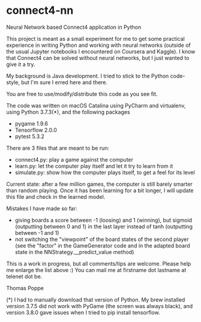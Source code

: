# connect4-nn
Neural Network based Connect4 application in Python

This project is meant as a small experiment for me to get some practical experience in writing Python and working with
neural networks (outside of the usual Jupyter notebooks I encountered on Coursera and Kaggle).
I know that Connect4 can be solved without neural networks, but I just wanted to give it a try.

My background is Java development.  I tried to stick to the Python code-style, but I'm sure I erred here and there.

You are free to use/modify/distribute this code as you see fit.

The code was written on macOS Catalina using PyCharm and virtualenv, using Python 3.7.3(*), and the following packages
 - pygame 1.9.6
 - Tensorflow 2.0.0
 - pytest 5.3.2

There are 3 files that are meant to be run:
- connect4.py: play a game against the computer
- learn.py: let the computer play itself and let it try to learn from it
- simulate.py: show how the computer plays itself, to get a feel for its level

Current state: after a few million games, the computer is still barely smarter than random playing.  Once it has been
learning for a bit longer, I will update this file and check in the learned model.

Mistakes I have made so far:
- giving boards a score between -1 (loosing) and 1 (winning), but sigmoid (outputting between 0 and 1) in the last layer 
  instead of tanh (outputting between -1 and 1)
- not switching the "viewpoint" of the board states of the second player (see the "factor" in the GameGenerator code
  and in the adapted board state in the NNStrategy.__predict_value method)

This is a work in progress, but all comments/tips are welcome.  Please help me enlarge the list above :)
You can mail me at firstname dot lastname at telenet dot be.

Thomas Poppe

(*) I had to manually download that version of Python.  My brew installed version 3.7.5 did not work with PyGame (the
    screen was always black), and version 3.8.0 gave issues when I tried to pip install tensorflow.
